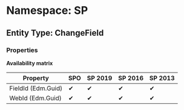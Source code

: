 # Namespace: SP

## Entity Type: ChangeField

### Properties

**Availability matrix**

Property | SPO | SP 2019 | SP 2016 | SP 2013
----------|-----|---------|---------|--------
FieldId (Edm.Guid) | ✔ | ✔ | ✔ | ✔
WebId (Edm.Guid) | ✔ | ✔ | ✔ | ✔

